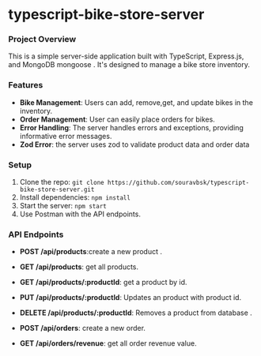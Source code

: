 # typescript-bike-store-server

### Project Overview

This is a simple server-side application built with TypeScript, Express.js, and MongoDB mongoose . It's designed
to manage a bike store inventory.

### Features

- **Bike Management**: Users can add, remove,get, and update bikes in the inventory.
- **Order Management**: User can easily place orders for bikes.
- **Error Handling**: The server handles errors and exceptions, providing informative error messages.
- **Zod Error**: the server uses zod to validate product data and order data

### Setup

1. Clone the repo: `git clone https://github.com/souravbsk/typescript-bike-store-server.git`
2. Install dependencies: `npm install`
3. Start the server: `npm start`
4. Use Postman with the API endpoints.

### API Endpoints

- **POST /api/products**:create a new product .
- **GET /api/products**: get all products.
- **GET /api/products/:productId**: get a product by id.
- **PUT /api/products/:productId**: Updates an product with product id.
- **DELETE /api/products/:productId**: Removes a product from database .

- **POST /api/orders**: create a new order.
- **GET /api/orders/revenue**: get all order revenue value.
